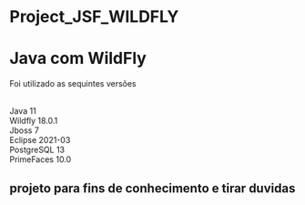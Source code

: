 # Project_JSF_WILDFLY


<h1> Java com WildFly</h1>


<p>Foi utilizado as sequintes versões</p>
<br>
Java 11 <br>
Wildfly 18.0.1 <br>
Jboss 7 <br>
Eclipse 2021-03 <br>
PostgreSQL 13 <br>
PrimeFaces 10.0 <br>

<h2>projeto para fins de conhecimento e tirar duvidas</h2>
